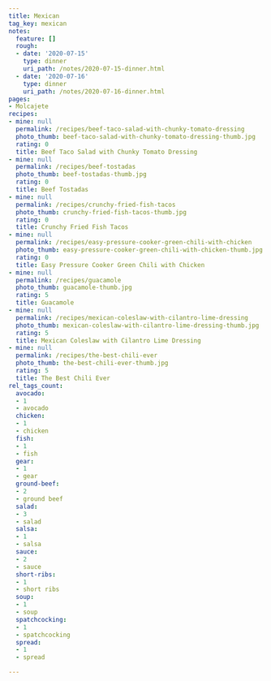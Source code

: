 ```yaml
---
title: Mexican
tag_key: mexican
notes:
  feature: []
  rough:
  - date: '2020-07-15'
    type: dinner
    uri_path: /notes/2020-07-15-dinner.html
  - date: '2020-07-16'
    type: dinner
    uri_path: /notes/2020-07-16-dinner.html
pages:
- Molcajete
recipes:
- mine: null
  permalink: /recipes/beef-taco-salad-with-chunky-tomato-dressing
  photo_thumb: beef-taco-salad-with-chunky-tomato-dressing-thumb.jpg
  rating: 0
  title: Beef Taco Salad with Chunky Tomato Dressing
- mine: null
  permalink: /recipes/beef-tostadas
  photo_thumb: beef-tostadas-thumb.jpg
  rating: 0
  title: Beef Tostadas
- mine: null
  permalink: /recipes/crunchy-fried-fish-tacos
  photo_thumb: crunchy-fried-fish-tacos-thumb.jpg
  rating: 0
  title: Crunchy Fried Fish Tacos
- mine: null
  permalink: /recipes/easy-pressure-cooker-green-chili-with-chicken
  photo_thumb: easy-pressure-cooker-green-chili-with-chicken-thumb.jpg
  rating: 0
  title: Easy Pressure Cooker Green Chili with Chicken
- mine: null
  permalink: /recipes/guacamole
  photo_thumb: guacamole-thumb.jpg
  rating: 5
  title: Guacamole
- mine: null
  permalink: /recipes/mexican-coleslaw-with-cilantro-lime-dressing
  photo_thumb: mexican-coleslaw-with-cilantro-lime-dressing-thumb.jpg
  rating: 5
  title: Mexican Coleslaw with Cilantro Lime Dressing
- mine: null
  permalink: /recipes/the-best-chili-ever
  photo_thumb: the-best-chili-ever-thumb.jpg
  rating: 5
  title: The Best Chili Ever
rel_tags_count:
  avocado:
  - 1
  - avocado
  chicken:
  - 1
  - chicken
  fish:
  - 1
  - fish
  gear:
  - 1
  - gear
  ground-beef:
  - 2
  - ground beef
  salad:
  - 3
  - salad
  salsa:
  - 1
  - salsa
  sauce:
  - 2
  - sauce
  short-ribs:
  - 1
  - short ribs
  soup:
  - 1
  - soup
  spatchcocking:
  - 1
  - spatchcocking
  spread:
  - 1
  - spread

---
```

